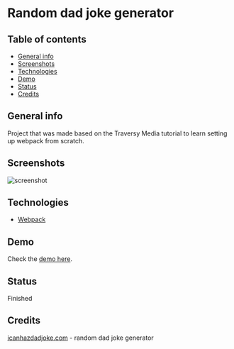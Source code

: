 # Random dad joke generator

## Table of contents

- [General info](#general-info)
- [Screenshots](#screenshots)
- [Technologies](#technologies)
- [Demo](#installation-and-running)
- [Status](#status)
- [Credits](#credits)

## General info

Project that was made based on the Traversy Media tutorial to learn setting up webpack from scratch.

## Screenshots

![screenshot](https://user-images.githubusercontent.com/48052206/193016345-d1c42bc8-18ca-4255-abf0-09b7a28178fb.png)

## Technologies

- [Webpack](https://github.com/webpack/webpack)

## Demo

Check the [demo here](https://timely-cobbler-1efeb6.netlify.app/).

## Status

Finished

## Credits

[icanhazdadjoke.com](https://icanhazdadjoke.com) - random dad joke generator
